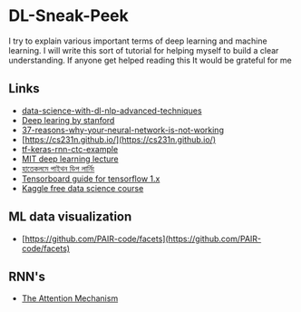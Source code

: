 # DL-Sneak-Peek
I try to explain various important terms of deep learning and machine learning. 
I will write this sort of tutorial for helping myself to build a clear understanding. 
If anyone get helped reading this It would be grateful for me


## Links
- [data-science-with-dl-nlp-advanced-techniques](https://www.kaggle.com/vbmokin/data-science-with-dl-nlp-advanced-techniques)
- [Deep learing by stanford](https://stanford.edu/~shervine/teaching/cs-230/)
- [37-reasons-why-your-neural-network-is-not-working](https://blog.slavv.com/37-reasons-why-your-neural-network-is-not-working-4020854bd607)
- [https://cs231n.github.io/](https://cs231n.github.io/)
- [tf-keras-rnn-ctc-example](https://chadrick-kwag.net/tf-keras-rnn-ctc-example/)
- [MIT deep learning lecture](http://introtodeeplearning.com/)
- [হাতেকলমে পাইথন ডিপ লার্নিং](https://github.com/raqueeb)
- [Tensorboard guide for tensorflow 1.x](https://medium.com/analytics-vidhya/basics-of-using-tensorboard-in-tensorflow-1-2-b715b068ac5a)
- [Kaggle free data science course](https://www.kaggle.com/learn/overview)

## ML data visualization

- [https://github.com/PAIR-code/facets](https://github.com/PAIR-code/facets)

## RNN's 

- [The Attention Mechanism](https://github.com/spro/practical-pytorch/blob/master/seq2seq-translation/seq2seq-translation.ipynb)
